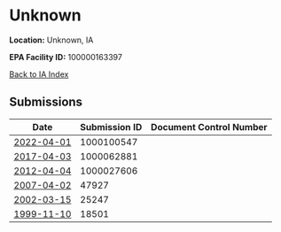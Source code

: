 # Unknown

**Location:** Unknown, IA

**EPA Facility ID:** 100000163397

[Back to IA Index](../../index.md)

## Submissions

| Date | Submission ID | Document Control Number |
|------|--------------|-------------------------|
| [2022-04-01](submissions/1000100547.md) | 1000100547 |  |
| [2017-04-03](submissions/1000062881.md) | 1000062881 |  |
| [2012-04-04](submissions/1000027606.md) | 1000027606 |  |
| [2007-04-02](submissions/47927.md) | 47927 |  |
| [2002-03-15](submissions/25247.md) | 25247 |  |
| [1999-11-10](submissions/18501.md) | 18501 |  |
